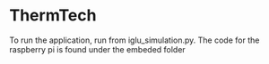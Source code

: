 # ThermTech


To run the application, run from iglu_simulation.py.
The code for the raspberry pi is found under the embeded folder
